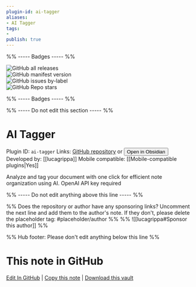 ```yaml
---
plugin-id: ai-tagger
aliases:
- AI Tagger
tags: 
- 
publish: true
---
```


%% ----- Badges ----- %%

![GitHub all releases](https://img.shields.io/github/downloads/lucagrippa/obsidian-ai-tagger/total?color=573E7A&logo=github&style=for-the-badge)   
![GitHub manifest version](https://img.shields.io/github/manifest-json/v/lucagrippa/obsidian-ai-tagger?color=573E7A&logo=github&style=for-the-badge)   
![GitHub issues by-label](https://img.shields.io/github/issues/lucagrippa/obsidian-ai-tagger/help%20wanted?color=573E7A&logo=github&style=for-the-badge)   
![GitHub Repo stars](https://img.shields.io/github/stars/lucagrippa/obsidian-ai-tagger?color=573E7A&logo=github&style=for-the-badge)

%% ----- Badges ----- %%

%% ----- Do not edit this section ----- %%

# AI Tagger

Plugin ID: `ai-tagger`
Links: [GitHub repository](https://github.com/lucagrippa/obsidian-ai-tagger) or [<button id=HH>Open in Obsidian</button>](obsidian://show-plugin?id=ai-tagger)
Developed by: [[lucagrippa]]
Mobile compatible: [[Mobile-compatible plugins|Yes]]

Analyze and tag your document with one click for efficient note organization using AI. OpenAI API key required

%% ----- Do not edit anything above this line ----- %% 

%% Does the repository or author have any sponsoring links? Uncomment the next line and add them to the author's note. If they don't, please delete the placeholder tag: #placeholder/author %%
%% ![[lucagrippa#Sponsor this author]] %%

%% Hub footer: Please don't edit anything below this line %%

# This note in GitHub

<span class="git-footer">[Edit In GitHub](https://github.dev/obsidian-community/obsidian-hub/blob/main/02%20-%20Community%20Expansions/02.05%20All%20Community%20Expansions/Plugins/ai-tagger.md "git-hub-edit-note") | [Copy this note](https://raw.githubusercontent.com/obsidian-community/obsidian-hub/main/02%20-%20Community%20Expansions/02.05%20All%20Community%20Expansions/Plugins/ai-tagger.md "git-hub-copy-note") | [Download this vault](https://github.com/obsidian-community/obsidian-hub/archive/refs/heads/main.zip "git-hub-download-vault") </span>
